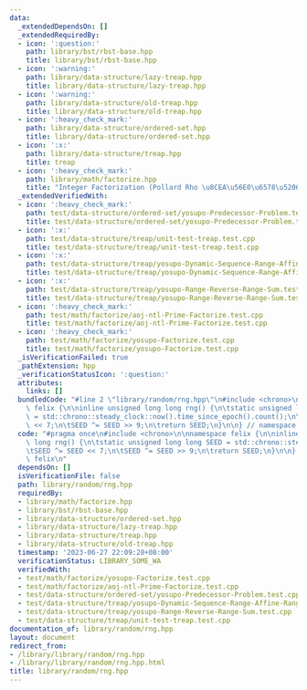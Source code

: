 ```yaml
---
data:
  _extendedDependsOn: []
  _extendedRequiredBy:
  - icon: ':question:'
    path: library/bst/rbst-base.hpp
    title: library/bst/rbst-base.hpp
  - icon: ':warning:'
    path: library/data-structure/lazy-treap.hpp
    title: library/data-structure/lazy-treap.hpp
  - icon: ':warning:'
    path: library/data-structure/old-treap.hpp
    title: library/data-structure/old-treap.hpp
  - icon: ':heavy_check_mark:'
    path: library/data-structure/ordered-set.hpp
    title: library/data-structure/ordered-set.hpp
  - icon: ':x:'
    path: library/data-structure/treap.hpp
    title: treap
  - icon: ':heavy_check_mark:'
    path: library/math/factorize.hpp
    title: "Integer Factorization (Pollard Rho \u8CEA\u56E0\u6578\u5206\u89E3)"
  _extendedVerifiedWith:
  - icon: ':heavy_check_mark:'
    path: test/data-structure/ordered-set/yosupo-Predecessor-Problem.test.cpp
    title: test/data-structure/ordered-set/yosupo-Predecessor-Problem.test.cpp
  - icon: ':x:'
    path: test/data-structure/treap/unit-test-treap.test.cpp
    title: test/data-structure/treap/unit-test-treap.test.cpp
  - icon: ':x:'
    path: test/data-structure/treap/yosupo-Dynamic-Sequence-Range-Affine-Range-Sum.test.cpp
    title: test/data-structure/treap/yosupo-Dynamic-Sequence-Range-Affine-Range-Sum.test.cpp
  - icon: ':x:'
    path: test/data-structure/treap/yosupo-Range-Reverse-Range-Sum.test.cpp
    title: test/data-structure/treap/yosupo-Range-Reverse-Range-Sum.test.cpp
  - icon: ':heavy_check_mark:'
    path: test/math/factorize/aoj-ntl-Prime-Factorize.test.cpp
    title: test/math/factorize/aoj-ntl-Prime-Factorize.test.cpp
  - icon: ':heavy_check_mark:'
    path: test/math/factorize/yosupo-Factorize.test.cpp
    title: test/math/factorize/yosupo-Factorize.test.cpp
  _isVerificationFailed: true
  _pathExtension: hpp
  _verificationStatusIcon: ':question:'
  attributes:
    links: []
  bundledCode: "#line 2 \"library/random/rng.hpp\"\n#include <chrono>\n\nnamespace\
    \ felix {\n\ninline unsigned long long rng() {\n\tstatic unsigned long long SEED\
    \ = std::chrono::steady_clock::now().time_since_epoch().count();\n\tSEED ^= SEED\
    \ << 7;\n\tSEED ^= SEED >> 9;\n\treturn SEED;\n}\n\n} // namespace felix\n"
  code: "#pragma once\n#include <chrono>\n\nnamespace felix {\n\ninline unsigned long\
    \ long rng() {\n\tstatic unsigned long long SEED = std::chrono::steady_clock::now().time_since_epoch().count();\n\
    \tSEED ^= SEED << 7;\n\tSEED ^= SEED >> 9;\n\treturn SEED;\n}\n\n} // namespace\
    \ felix\n"
  dependsOn: []
  isVerificationFile: false
  path: library/random/rng.hpp
  requiredBy:
  - library/math/factorize.hpp
  - library/bst/rbst-base.hpp
  - library/data-structure/ordered-set.hpp
  - library/data-structure/lazy-treap.hpp
  - library/data-structure/treap.hpp
  - library/data-structure/old-treap.hpp
  timestamp: '2023-06-27 22:09:28+08:00'
  verificationStatus: LIBRARY_SOME_WA
  verifiedWith:
  - test/math/factorize/yosupo-Factorize.test.cpp
  - test/math/factorize/aoj-ntl-Prime-Factorize.test.cpp
  - test/data-structure/ordered-set/yosupo-Predecessor-Problem.test.cpp
  - test/data-structure/treap/yosupo-Dynamic-Sequence-Range-Affine-Range-Sum.test.cpp
  - test/data-structure/treap/yosupo-Range-Reverse-Range-Sum.test.cpp
  - test/data-structure/treap/unit-test-treap.test.cpp
documentation_of: library/random/rng.hpp
layout: document
redirect_from:
- /library/library/random/rng.hpp
- /library/library/random/rng.hpp.html
title: library/random/rng.hpp
---
```

